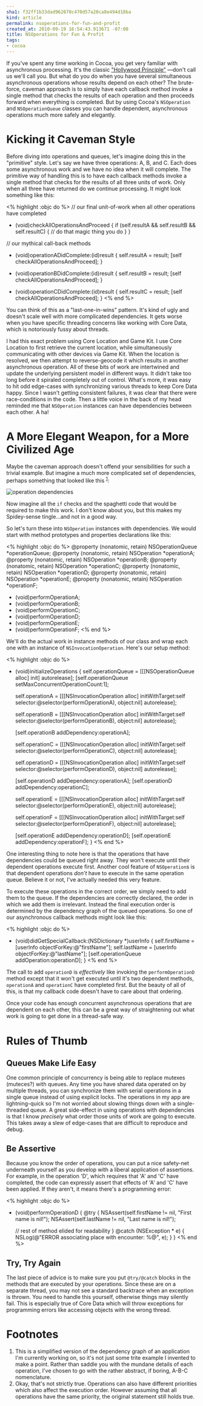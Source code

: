```yaml
--- 
sha1: f32ff1b33dad962870c470d57a20ca8e494d18ba
kind: article
permalink: nsoperations-for-fun-and-profit
created_at: 2010-09-19 16:54:43.913671 -07:00
title: NSOperations for Fun & Profit
tags: 
- cocoa
--- 
```


If you've spent any time working in Cocoa, you get very familiar with
asynchronous processing. It's the classic ["Hollywood Principle"](http://en.wikipedia.org/wiki/Hollywood_Principle "Hollywood Principle - Wikipedia, the free encyclopedia")
&mdash;don't call
us we'll call you. But what do you do when you have several simultaneous
asynchronous operations whose results depend on each other? The brute-force,
caveman approach is to simply have each callback method invoke a single method
that checks the results of each operation and then proceeds forward when
everything is completed. But by using Cocoa's `NSOperation` and
`NSOperationQueue` classes you can handle dependent, asynchronous operations
much more safely and elegantly.

# Kicking it Caveman Style #

Before diving into operations and queues, let's imagine doing this in the
"primitive" style. Let's say we have three operations: A, B, and C. Each does
some asynchronous work and we have no idea when it will complete. The
primitive way of handling this is to have each callback methods invoke a
single method that checks for the results of all three units of work. Only
when all three have returned do we continue processing. It might look
something like this:

<% highlight :objc do %>
// our final unit-of-work when all other operations have completed
- (void)checkAllOperationsAndProceed {
  if (self.resultA && self.resultB && self.resultC) {
    // do that magic thing you do
  }
}

// our mythical call-back methods

- (void)operationADidComplete:(id)result {
  self.resultA = result;
  [self checkAllOperationsAndProceed];
}

- (void)operationBDidComplete:(id)result {
  self.resultB = result;
  [self checkAllOperationsAndProceed];
}

- (void)operationCDidComplete:(id)result {
  self.resultC = result;
  [self checkAllOperationsAndProceed];
}
<% end %>

You can think of this as a "last-one-in-wins" pattern. It's kind of ugly and
doesn't scale well with more complicated dependencies. It gets worse when
you have specific threading concerns like working with Core Data, which is
notoriously fussy about threads.

I had this exact problem using Core Location and Game Kit. I use Core Location
to first retrieve the current location, while simultaneously communicating
with other devices via Game Kit. When the location is resolved, we then
attempt to reverse-geocode it which results in another asynchronous operation.
All of these bits of work are intertwined and update the underlying persistent
model in different ways. It didn't take too long before it spiraled completely
out of control. What's more, it was easy to hit odd edge-cases with
synchronizing various threads to keep Core Data happy. Since I wasn't getting
consistent failures, it was clear that there were race-conditions in the code.
Then a little voice in the back of my head reminded me that `NSOperation`
instances can have dependencies between each other. A ha!

# A More Elegant Weapon, for a More Civilized Age #

Maybe the caveman approach doesn't offend your sensibilities for such a
trivial example. But imagine a much more complicated set of dependencies, 
perhaps something that looked like this <sup><a href="#note1">1</a></sup>:

![operation dependencies](/images/2010/09/operation-dependencies.png)

Now imagine all the `if` checks and the spaghetti code that would be required
to make this work. I don't know about you, but this makes my Spidey-sense
tingle&hellip;and not in a good way.

So let's turn these into `NSOperation` instances with dependencies. We would
start with method prototypes and properties declarations like this:

<% highlight :objc do %>
@property (nonatomic, retain) NSOperationQueue  *operationQueue;
@property (nonatomic, retain) NSOperation       *operationA;
@property (nonatomic, retain) NSOperation       *operationB;
@property (nonatomic, retain) NSOperation       *operationC;
@property (nonatomic, retain) NSOperation       *operationD;
@property (nonatomic, retain) NSOperation       *operationE;
@property (nonatomic, retain) NSOperation       *operationF;

- (void)performOperationA;
- (void)performOperationB;
- (void)performOperationC;
- (void)performOperationD;
- (void)performOperationE;
- (void)performOperationF;
<% end %>

We'll do the actual work in instance methods of our class and wrap each
one with an instance of `NSInvocationOperation`. Here's our setup method:

<% highlight :objc do %>
- (void)initializeOperations {
  self.operationQueue = [[[NSOperationQueue alloc] init] autorelease];
  [self.operationQueue setMaxConcurrentOperationCount:1];
  
  self.operationA = [[[NSInvocationOperation alloc] initWithTarget:self
                                                          selector:@selector(performOperationA),
                                                           object:nil] autorelease];
                                                           
  self.operationB = [[[NSInvocationOperation alloc] initWithTarget:self
                                                          selector:@selector(performOperationB),
                                                           object:nil] autorelease];
                                                           
  [self.operationB addDependency:operationA];
                                                           
  self.operationC = [[[NSInvocationOperation alloc] initWithTarget:self
                                                          selector:@selector(performOperationC),
                                                           object:nil] autorelease];
                                                           
  self.operationD = [[[NSInvocationOperation alloc] initWithTarget:self
                                                          selector:@selector(performOperationD),
                                                           object:nil] autorelease];
                                                           
  [self.operationD addDependency:operationA];
  [self.operationD addDependency:operationC];
                                                           
  self.operationE = [[[NSInvocationOperation alloc] initWithTarget:self
                                                          selector:@selector(performOperationE),
                                                           object:nil] autorelease];
                                                           
  self.operationF = [[[NSInvocationOperation alloc] initWithTarget:self
                                                          selector:@selector(performOperationF),
                                                           object:nil] autorelease];

  [self.operationE addDependency:operationD];
  [self.operationE addDependency:operationF];
}
<% end %>

One interesting thing to note here is that the operations that have
dependencies could be queued right away. They won't execute until their 
dependent operations execute first. Another cool feature of `NSOperation`s 
is that dependent operations *don't* have to execute in the same operation
queue. Believe it or not, I've actually needed this very feature.

To execute these operations in the correct order, we simply need to add
them to the queue. If the dependencies are correctly declared, the order in
which we add them is irrelevant. Instead the final execution order is 
determined by the dependency graph of the queued operations<sup><a href="#note2"></a></sup>. 
So one of our asynchronous callback methods might look like this:

<% highlight :objc do %>
- (void)didGetSpecialCallback:(NSDictionary *)userInfo {
  self.firstName = [userInfo objectForKey:@"firstName"];
  self.lastName = [userInfo objectForKey:@"lastName"];
  [self.operationQueue addOperation:operationD];
}
<% end %>

The call to add `operationD` is *effectively* like invoking the 
`performOperationD` method except that it won't get executed until it's
two dependent methods, `operationA` and `operationC` have completed first.
But the beauty of all of this, is that my callback code doesn't have to care
about that ordering. 

Once your code has enough concurrent asynchronous operations that are
dependent on each other, this can be a great way of straightening out what
work is going to get done in a thread-safe way.

# Rules of Thumb #
## Queues Make Life Easy ##

One common principle of concurrency is being able to replace mutexes
(muteces?) with queues. Any time you have shared data operated on by multiple
threads, you can synchronize them with serial operations in a single queue
instead of using explicit locks. The operations in my app are lightning-quick
so I'm not worried about slowing things down with a single-threaded queue. A
great side-effect in using operations with dependencies is that I know
*precisely* what order those units of work are going to execute. This takes
away a slew of edge-cases that are difficult to reproduce and debug.

## Be Assertive ##

Because you know the order of operations, you can put a nice safety-net
underneath yourself as you develop with a liberal application of assertions.
For example, in the operation 'D', which requires that 'A' and 'C' have
completed, the code can expressly assert that effects of 'A' and 'C' have
been applied. If they aren't, it means there's a programming error:

<% highlight :objc do %>
- (void)performOperationD {
  @try {
    NSAssert(self.firstName != nil, "First name is nil!");
    NSAssert(self.lastName != nil, "Last name is nil!");

    // rest of method elided for readability
  }
  @catch (NSException * e) {
    NSLog(@"ERROR associating place with encounter: %@", e);
  }
}
<% end %>

## Try, Try Again ##

The last piece of advice is to make sure you put `@try/@catch` blocks in 
the methods that are executed by your operations. Since these are on a 
separate thread, you may not see a standard backtrace when an exception is
thrown. You need to handle this yourself, otherwise things may silently
fail. This is especially true of Core Data which will throw exceptions for
programming errors like accessing objects with the wrong thread.

<h1 id="footnotes">Footnotes</h1>
<ol>
  <li>
    <a name="note1"></a>
    This is a simplified version of the dependency graph of an application
    I'm currently working on, so it's not just some trite example I
    invented to make a point. Rather than saddle you with the mundane 
    details of each operation, I've chosen to go with the rather abstract,
    if boring, A-B-C nomenclature.
  </li>
  <li>
    <a name="note2"></a>
    Okay, that's not strictly true. Operations can also have different
    priorities which also affect the execution order. However assuming that
    all operations have the same priority, the original statement still
    holds true.
  </li>
</ol>
